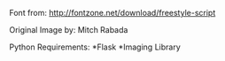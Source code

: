 Font from:
http://fontzone.net/download/freestyle-script

Original Image by:
Mitch Rabada

Python Requirements:
*Flask
*Imaging Library
